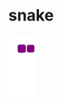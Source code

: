 # snake

![snake gif](https://github.com/Roberto-larivera/snake/blob/output/github-contribution-grid-snake.gif)
